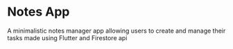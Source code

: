 # Notes App

A minimalistic notes manager app allowing users to create and manage their tasks made using Flutter and Firestore api


